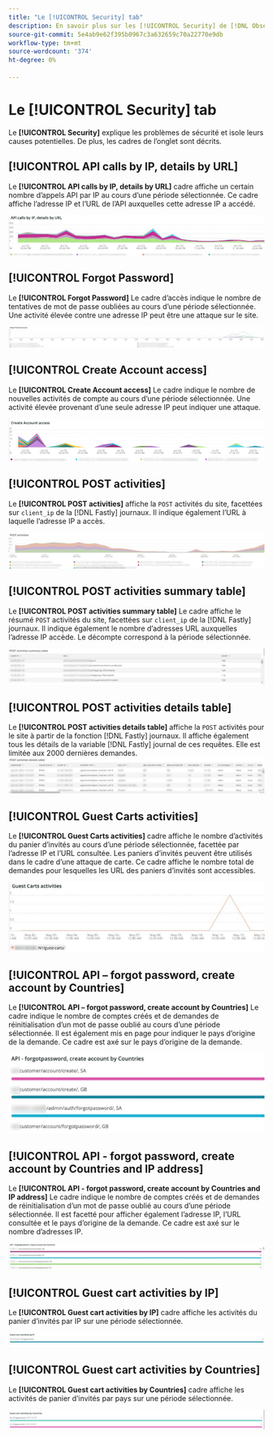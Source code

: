 ```yaml
---
title: "Le [!UICONTROL Security] tab"
description: En savoir plus sur les [!UICONTROL Security] de [!DNL Observation for Adobe Commerce].
source-git-commit: 5e4ab9e62f395b0967c3a632659c70a22770e9db
workflow-type: tm+mt
source-wordcount: '374'
ht-degree: 0%

---
```



# Le [!UICONTROL Security] tab

Le **[!UICONTROL Security]** explique les problèmes de sécurité et isole leurs causes potentielles. De plus, les cadres de l’onglet sont décrits.

## [!UICONTROL API calls by IP, details by URL]

Le **[!UICONTROL API calls by IP, details by URL]** cadre affiche un certain nombre d’appels API par IP au cours d’une période sélectionnée. Ce cadre affiche l’adresse IP et l’URL de l’API auxquelles cette adresse IP a accédé.

![Appels API par IP](../../assets/tools/observation-for-adobe-commerce/calls-by-ip.jpg)

## [!UICONTROL Forgot Password]

Le **[!UICONTROL Forgot Password]** Le cadre d’accès indique le nombre de tentatives de mot de passe oubliées au cours d’une période sélectionnée. Une activité élevée contre une adresse IP peut être une attaque sur le site.

![Mot de passe oublié](../../assets/tools/observation-for-adobe-commerce/forgot-password.jpg)

## [!UICONTROL Create Account access]

Le **[!UICONTROL Create Account access]** Le cadre indique le nombre de nouvelles activités de compte au cours d’une période sélectionnée. Une activité élevée provenant d’une seule adresse IP peut indiquer une attaque.

![create-account-access](../../assets/tools/observation-for-adobe-commerce/create-account-access.png)

## [!UICONTROL POST activities]

Le **[!UICONTROL POST activities]** affiche la `POST` activités du site, facettées sur `client_ip` de la [!DNL Fastly] journaux. Il indique également l’URL à laquelle l’adresse IP a accès.

![POST-activities](../../assets/tools/observation-for-adobe-commerce/POST-activities.jpg)

## [!UICONTROL POST activities summary table]

Le **[!UICONTROL POST activities summary table]** Le cadre affiche le résumé `POST` activités du site, facettées sur `client_ip` de la [!DNL Fastly] journaux. Il indique également le nombre d’adresses URL auxquelles l’adresse IP accède. Le décompte correspond à la période sélectionnée.

![POST-activities-summary](../../assets/tools/observation-for-adobe-commerce/POST-activities-summary.jpg)

## [!UICONTROL POST activities details table]

Le **[!UICONTROL POST activities details table]** affiche la `POST` activités pour le site à partir de la fonction [!DNL Fastly] journaux. Il affiche également tous les détails de la variable [!DNL Fastly] journal de ces requêtes. Elle est limitée aux 2000 dernières demandes.
![POST-activities-details](../../assets/tools/observation-for-adobe-commerce/POST-activities-details.jpg)

## [!UICONTROL Guest Carts activities]

Le **[!UICONTROL Guest Carts activities]** cadre affiche le nombre d’activités du panier d’invités au cours d’une période sélectionnée, facettée par l’adresse IP et l’URL consultée. Les paniers d’invités peuvent être utilisés dans le cadre d’une attaque de carte. Ce cadre affiche le nombre total de demandes pour lesquelles les URL des paniers d’invités sont accessibles.

![guest-carts-activities](../../assets/tools/observation-for-adobe-commerce/guest-carts-activities.jpg)

## [!UICONTROL API – forgot password, create account by Countries]

Le **[!UICONTROL API – forgot password, create account by Countries]** Le cadre indique le nombre de comptes créés et de demandes de réinitialisation d’un mot de passe oublié au cours d’une période sélectionnée. Il est également mis en page pour indiquer le pays d’origine de la demande. Ce cadre est axé sur le pays d’origine de la demande.

![api-oubli-countries](../../assets/tools/observation-for-adobe-commerce/api-forgot-countries.jpg)

## [!UICONTROL API - forgot password, create account by Countries and IP address]

Le **[!UICONTROL API - forgot password, create account by Countries and IP address]** Le cadre indique le nombre de comptes créés et de demandes de réinitialisation d’un mot de passe oublié au cours d’une période sélectionnée. Il est facetté pour afficher également l’adresse IP, l’URL consultée et le pays d’origine de la demande. Ce cadre est axé sur le nombre d’adresses IP.

![api-oublié-countries-ip](../../assets/tools/observation-for-adobe-commerce/api-forgot-countries-ip.png)

## [!UICONTROL Guest cart activities by IP]

Le **[!UICONTROL Guest cart activities by IP]** cadre affiche les activités du panier d’invités par IP sur une période sélectionnée.

![guest-cart-ip](../../assets/tools/observation-for-adobe-commerce/guest-cart-ip.png)

## [!UICONTROL Guest cart activities by Countries]

Le **[!UICONTROL Guest cart activities by Countries]** cadre affiche les activités de panier d’invités par pays sur une période sélectionnée.

![guest-cart-country](../../assets/tools/observation-for-adobe-commerce/guest-cart-country.png)

